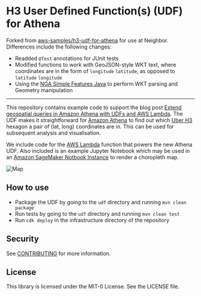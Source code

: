 # H3 User Defined Function(s) (UDF) for Athena

Forked from [aws-samples/h3-udf-for-athena](https://github.com/aws-samples/h3-udf-for-athena) for use at Neighbor. Differences include the following changes:

- Readded `@Test` annotations for JUnit tests
- Modified functions to work with GeoJSON-style WKT text, where coordinates are in the form of `longitude` `latitude`, as opposed to `latitude` `longitude`
- Using the [NGA Simple Features Java](https://github.com/ngageoint/simple-features-java) to perform WKT parsing and Geometry manipulation

---

This repository contains example code to support the blog post [Extend geospatial queries in Amazon Athena with UDFs and AWS Lambda](https://aws.amazon.com/blogs/big-data/extend-geospatial-queries-in-amazon-athena-with-udfs-and-aws-lambda/). The UDF makes it straightforward for [Amazon Athena](https://aws.amazon.com/athena/) to find out which [Uber H3](https://eng.uber.com/h3/) hexagon a pair of (lat, long) coordinates are in. This can be used for subsequent analysis and visualisation.

We include code for the [AWS Lambda](https://aws.amazon.com/lambda/) function that powers the new Athena UDF. Also included is an example Jupyter Notebook which may be used in an [Amazon SageMaker Notbook Instance](https://docs.aws.amazon.com/sagemaker/latest/dg/nbi.html) to render a choropleth map.

![Map](./media/earthquake_map.png "Example map.")

## How to use

- Package the UDF by going to the `udf` directory and running `mvn clean package`
- Run tests by going to the `udf` directory and running `mvn clean test`
- Run `cdk deploy` in the infrastructure directory of the repository

## Security

See [CONTRIBUTING](CONTRIBUTING.md#security-issue-notifications) for more information.

## License

This library is licensed under the MIT-0 License. See the LICENSE file.
